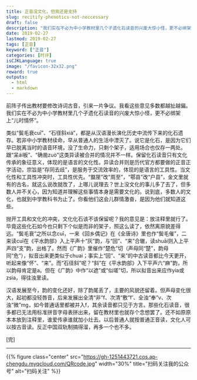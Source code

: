 ```yaml
---
title: 正音没文化，但我还是支持
slug: recitify-phenotics-not-neccessary
draft: false
description: "我们实在不必为中小学教材里几个孑遗化石读音的兴废大惊小怪，更不必绑架上“儿时情怀”。"
date: 2019-02-27
lastmod: 2019-02-27
tags: [正音]
keyword: ["正音"]
categories: [时评]
isCJKLanguage: true
image: "/favicon-32x32.png"
reward: true
outputs:
  - html
  - markdown
---
```


前阵子传出教材要修改诗词古音，引来一片争议。我看这些意见多数都越扯越偏。我们实在不必为中小学教材里几个孑遗化石读音的兴废大惊小怪，更不必绑架上“儿时情怀”。

<!--more-->

类似“鬓毛衰cuī”、“石径斜xiá”，都是从汉语漫长演化历史中流传下来的化石遗存。若非中小学教材续命，早从普通人的生活中湮灭了。说它是化石，是因为它们早已脱离当时的语音环境，没了生命力，只剩个架子，适用场合也仅存一两处。跟“呆ái板”、“确凿zuò”这类异读被合并的情况并不一样。保留化石读音只有文化传承的象征意义，体现的是语言的文化性。异读合并则是历代官方都要做的正音正字活动，宗旨是“存同去歧”，是服务于交流效率的，体现的是语言的工具性。当文化性和工具性冲突时，工具性优先。“盩厔”改“周至”，“鄠县”改“户县”，金文里就有的古名，就这么说改就改了，上哪儿说理去？世上没文化的事儿多了去了，但多数人并不关心，因为知道并理解这些事情本身是需要文化的。说到底，多数人的文化，也就到中学教科书为止了。你看他们这会儿群情激奋，是因为他们就知道这些。

抛开工具和文化的冲突，文化化石该不该保留呢？我的意见是：放注释里就行了。毕竟这些化石如今也只剩下个似是而非的架子，照这么读了，依然离原貌差得远。“鬓毛衰”之所以念cuī，一来《回乡偶记》在《全唐诗》里也作“鬓毛催”，二来读cuī在《平水韵部》入上平声十“灰”韵，与“回”、“来”合辙，读shuāi则入上平声四“支”韵，出格了。然而《广韵》里催作“楚危”切（声母同“楚”，韵母同“危”），拟音出来更类似于chuai；事实上“回”、“来”的中古读音都比今天更开，听起来像“怀”、“来”。而“石径斜”呢？“斜”在《平水韵部》入下平声六“麻”韵，所以韵母肯定是a。但在《广韵》中作“以遮”或“似嗟”切，所以拟音出来应作yia或zsia，得往浊里读。

汉语发展至今，韵的变化还好，除了韵尾丢了，主要的风貌还留着。但声母变化很大，起初都没轻唇音，后来发展出全清“非”f、次清“敷”f’、全浊“奉”v、次浊“微”mg，如今普通话里都被并入f，其余读音都只见于方言。那些化石读音，很多都已无法用标准拼音字母表拼出来，留在教材里也就存个念想罢了。还不如原原本本放到注释里，谁爱传承谁就加小灶去。以后普通人就按普通正音读，文化人可以按古音读。反正中国双轨制搞得溜，再多一个也不多。

[完]

---

<!-- {% raw %} -->
{{% figure class="center" src="https://gh-1251443721.cos.ap-chengdu.myqcloud.com/QRcode.jpg" width="30%" title="扫码关注我的公众号" alt="扫码关注" %}}
<!-- {% endraw %} -->
